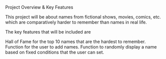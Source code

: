 Project Overview & Key Features

This project will be about names from fictional shows, movies, comics, etc. which are comparatively harder to remember than names in real life.

The key features that will be included are

Hall of Fame for the top 10 names that are the hardest to remember.
Function for the user to add names.
Function to randomly display a name based on fixed conditions that the user can set.